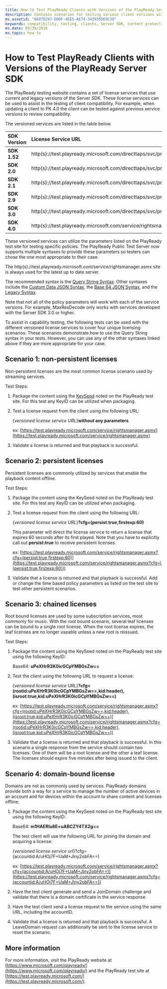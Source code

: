 ```yaml
---
title: How to Test PlayReady Clients with Versions of the PlayReady Server SDK
description: Contains scenarios for testing various client versions with various server versions.
ms.assetid: "8607D297-DD0F-4EE5-AE74-342935DE9C39"
keywords: compatibility, testing, clients, Server SDK, content protection
ms.date: 03/30/2018
ms.topic: how-to
---
```



# How to Test PlayReady Clients with Versions of the PlayReady Server SDK

The PlayReady testing website contains a set of license services that use current and legacy versions of the Server SDK. These license services can be used to assist in the testing of client compatibility. For example, when updating a client to PK 4.0 the client can be tested against previous service versions to review compatibility.

The versioned services are listed in the table below.

| **SDK Version**  | **License Service URL**  |
|:--|:--|
| **SDK 1.52**  | http(s)://test.playready.microsoft.com/directtaps/svc/pr152/rightsmanager.asmx  |
| **SDK 2.0**  | http(s)://test.playready.microsoft.com/directtaps/svc/pr20/rightsmanager.asmx  |
| **SDK 2.1**  | http(s)://test.playready.microsoft.com/directtaps/svc/pr21/rightsmanager.asmx  |
| **SDK 2.9**  | http(s)://test.playready.microsoft.com/directtaps/svc/pr29/rightsmanager.asmx  |
| **SDK 3.0**  | http(s)://test.playready.microsoft.com/directtaps/svc/pr30/rightsmanager.asmx  |
| **SDK 4.0**  | http(s)://test.playready.microsoft.com/service/rightsmanager.asmx  |


These versioned services can utilize the parameters listed on the PlayReady test site for testing specific policies. The PlayReady Public Test Server now supports multiple syntaxes to provide these parameters so testers can chose the one most appropriate to their case.

The http(s)://test.playready.microsoft.com/service/rightsmanager.asmx site is always used for the latest up to date server.

The recommended syntax is the [Query String Syntax](https://test.playready.microsoft.com/Server/ServiceQueryStringSyntax). Other syntaxes include the [Custom Data JSON Syntax](https://test.playready.microsoft.com/Server/ServiceCustomDataJSONSyntax), the [Base 64 JSON Syntax](https://test.playready.microsoft.com/Server/ServiceBase64JSONSyntax), and the [Legacy Syntax](https://test.playready.microsoft.com/Server/ServiceLegacySyntax).

Note that not all of the policy parameters will work with each of the service versions. For example, MaxResDecode only works with services developed with the Server SDK 3.0 or higher.

To assist in capability testing, the following tests can be used with the different versioned license services to cover four unique licensing scenarios. These scenarios demonstrate how to use the Query String syntax in your tests. However, you can use any of the other syntaxes linked above if they are more appropriate for your case.


## Scenario 1: non-persistent licenses

Non-persistent licenses are the most common license scenario used by streaming services.

Test Steps:

1. Package the content using the [KeySeed](https://test.playready.microsoft.com/Server/Service) noted on the PlayReady test site. For this test any KeyID can be utilized when packaging.

1. Test a license request from the client using the following URL:

   {*versioned license service URL*}**without any parameters**

    ex: [https://test.playready.microsoft.com/service/rightsmanager.asmx](https://test.playready.microsoft.com/service/rightsmanager.asmx)

1. Validate a license is returned and that playback is successful.


## Scenario 2: persistent licenses

Persistent licenses are commonly utilized by services that enable the playback content offline.

Test Steps:

1. Package the content using the KeySeed noted on the PlayReady test site. For this test any KeyID can be utilized when packaging.

1. Test a license request from the client using the following URL:

   {*versioned license service URL*}**?cfg=(persist:true,firstexp:60)**

   This parameter will direct the license service to return a license that expires 60 seconds after its first played. Note that you have to explicitly call out **persist:true** to receive persistent licenses.

   ex: [https://test.playready.microsoft.com/service/rightsmanager.asmx?cfg=(persist:true,firstexp:60)](https://test.playready.microsoft.com/service/rightsmanager.asmx?cfg=\(persist:true,firstexp:60\))


1. Validate that a license is returned and that playback is successful. Add or change the time based policy parameters as listed on the test site to test other persistent scenarios.


## Scenario 3: chained licenses

Root bound licenses are used by some subscription services, most commonly for music. With the root bound scenario, several leaf licenses can be bound to a single root license. When the root license expires, the leaf licenses are no longer useable unless a new root is reissued.

Test Steps:

1. Package the content using the KeySeed noted on the PlayReady test site using the following KeyID:

   Base64: **uPeXHrR3K0icGCpYMBGsZw==**

1. Test the client using the following URL to request a license:

   {*versioned license service URL*}**?cfg=(rootid:uPeXHrR3K0icGCpYMBGsZw==,kid:header),(isroot:true,kid:uPeXHrR3K0icGCpYMBGsZw==)**

   ex: [https://test.playready.microsoft.com/service/rightsmanager.asmx?cfg=(rootid:uPeXHrR3K0icGCpYMBGsZw==,kid:header),(isroot:true,kid:uPeXHrR3K0icGCpYMBGsZw==)](https://test.playready.microsoft.com/service/rightsmanager.asmx?cfg=(rootid:uPeXHrR3K0icGCpYMBGsZw==,kid:header),(isroot:true,kid:uPeXHrR3K0icGCpYMBGsZw==))

1. Validate that a license is returned and that playback is successful. In this scenario a single response from the service should contain two licenses. One of them will be a root license and the other a leaf license. The licenses should expire five minutes after being issued to the client.


## Scenario 4: domain-bound license

Domains are not as commonly used by services. PlayReady domains provide both a way for a service to manage the number of active devices in an account and for devices within the account to share content and licenses offline.

1. Package the content using the KeySeed noted on the PlayReady test site using the following KeyID:

   Base64: **m1HAERIu8E+uABCZY4TX2g==**

   The test client will use the following URL for joining the domain and acquiring a license:

   {*versioned license service url*}?cfg=(accountid:A/uHOj7F+UaM+Jlny2obFA==)

   ex: [https://test.playready.microsoft.com/service/rightsmanager.asmx?cfg=(accountid:A/uHOj7F+UaM+Jlny2obFA==)](https://test.playready.microsoft.com/service/rightsmanager.asmx?cfg=(accountid:A/uHOj7F+UaM+Jlny2obFA==))

1. Have the test client generate and send a JoinDomain challenge and validate that there is a domain certificate in the service response.

1. Have the test client send a license request to the service using the same URL, including the accountID.

1. Validate that a license is returned and that playback is successful. A LeaveDomain request can additionally be sent to the license service to reset the scenario.


## More information

For more information, visit the PlayReady website at [https://www.microsoft.com/playready/](https://www.microsoft.com/playready/) and  the PlayReady test site at [https://test.playready.microsoft.com/](https://test.playready.microsoft.com/).

